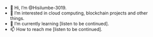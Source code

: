 - 👋 Hi, I’m @Hisilumbe-3019.
- 👀 I’m interested in cloud computing, blockchain projects and other things.
- 🌱 I’m currently learning [listen to be continued].
- 📫 How to reach me [listen to be continued].

<!---
Hisilumbe-3019/Hisilumbe-3019 is a ✨ special ✨ repository because its `README.md` (this file) appears on your GitHub profile.
You can click the Preview link to take a look at your changes.
--->
